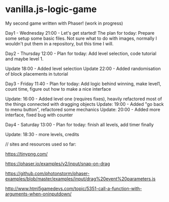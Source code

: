 # vanilla.js-logic-game
My second game written with Phaser! (work in progress)

Day1 - Wednesday 21:00 - Let's get started! The plan for today: Prepare some setup some basic files.
Not sure what to do with images, normally I wouldn't put them in a repository, but this time I will.

Day2 - Thursday 12:00 - Plan for today: Add level selection, code tutorial and maybe level 1.

Update 18:00 - Added level selection
Update 22:00 - Added randomisation of block placements in tutorial

Day3 - Friday 11:40 - Plan for today: Add logic behind winning, make level1, count time, figure out how to make a nice interface

Update: 16:00 - Added level one (requires fixes), heavily refactored most of the things connected with dragging objects
Update: 19:00 - Added "go back to menu button", refactored some mechanics
Update: 20:00 - Added more interface, fixed bug with counter

Day4 - Saturday 13:00 - Plan for today: finish all levels, add timer finally

Update: 18:30 - more levels, credits


// sites and resources used so far:

 https://tinypng.com/

 https://phaser.io/examples/v2/input/snap-on-drag

 https://github.com/photonstorm/phaser-examples/blob/master/examples/input/drag%20event%20parameters.js

 http://www.html5gamedevs.com/topic/5351-call-a-function-with-arguments-when-oninputdown/